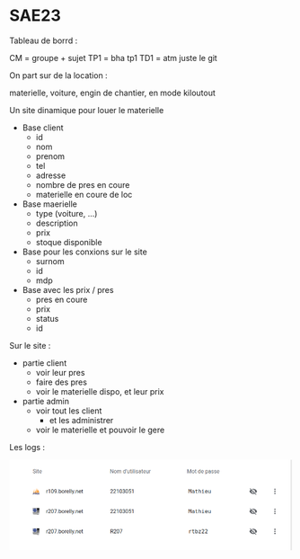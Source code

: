 # SAE23

Tableau de borrd :

CM = groupe + sujet
TP1 = bha tp1
TD1 = atm juste le git

On part sur de la location :

materielle, voiture, engin de chantier, en mode kiloutout

Un site dinamique pour louer le materielle

- Base client
  - id
  - nom
  - prenom
  - tel
  - adresse
  - nombre de pres en coure
  - materielle en coure de loc
- Base maerielle
  - type (voiture, ...)
  - description
  - prix
  - stoque disponible
- Base pour les conxions sur le site
  - surnom
  - id
  - mdp
- Base avec les prix / pres
  - pres en coure
  - prix
  - status
  - id

Sur le site :

- partie client
  - voir leur pres
  - faire des pres
  - voir le materielle dispo, et leur prix
- partie admin
  - voir tout les client
    - et les administrer
  - voir le materielle et pouvoir le gere

Les logs : 

![clog](Capture%20d’écran%20du%202022-05-16%2011-42-27.png)